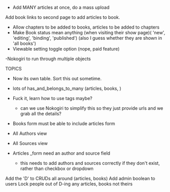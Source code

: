 - Add MANY articles at once, do a mass upload

Add book links to second page to add articles to book.

- Allow chapters to be added to books, articles to be added to chapters
- Make Book status mean anything (when visiting their show page)( 'new', 'editing', 'binding', 'published') (also I guess whether they are shown in 'all books')
- Viewable setting toggle option (nope, paid feature)

-Nokogiri to run through multiple objects

TOPICS
- Now its own table. Sort this out sometime.
- lots of has_and_belongs_to_many (articles, books, )
- Fuck it, learn how to use tags maybe?



  - can we use Nokogiri to simplify this so they just provide urls and we grab all the details?
- Books form must be able to include articles form

- All Authors view
- All Sources view

- Articles _form need an author and source field
  - this needs to add authors and sources correctly if they don't exist, rather than checkbox or dropdown

Add the 'D' to CRUDs all around (articles, books)
Add admin boolean to users
Lock people out of D-ing any articles, books not theirs